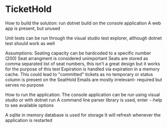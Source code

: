# TicketHold

How to build the solution: run dotnet build on the console application
A web app is present, but unused

Unit tests can be run through the visual studio test explorer, although dotnet test should work as well

Assumptions:
Seating capacity can be hardcoded to a specific number (200)
Seat arrangment is considered unimportant
Seats are stored as comma separated list of seat numbers, this isn't a great design but it works for the purpose of this test
Expiration is handled via expiration in a memory cache.  This could lead to "committed" tickets as no temporary or status column is present on the SeatHold
Emails are mostly irrelevant- required but serves no purpose

How to run the application:
The console application can be run using visual studio or with dotnet run
A command line parser library is used, enter --help to see available options

A sqlite in memory database is used for storage
It will refresh whenever the application is restarted